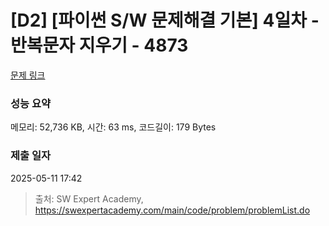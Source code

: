 # [D2] [파이썬 S/W 문제해결 기본] 4일차 - 반복문자 지우기 - 4873 

[문제 링크](https://swexpertacademy.com/main/code/problem/problemDetail.do?contestProbId=AWTQbpTaQfEDFAVT) 

### 성능 요약

메모리: 52,736 KB, 시간: 63 ms, 코드길이: 179 Bytes

### 제출 일자

2025-05-11 17:42



> 출처: SW Expert Academy, https://swexpertacademy.com/main/code/problem/problemList.do